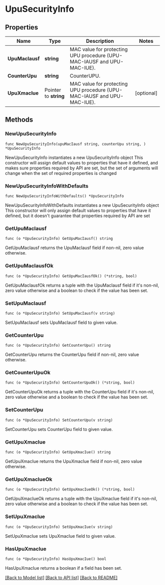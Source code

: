 # UpuSecurityInfo

## Properties

Name | Type | Description | Notes
------------ | ------------- | ------------- | -------------
**UpuMacIausf** | **string** | MAC value for protecting UPU procedure (UPU-MAC-IAUSF and UPU-MAC-IUE). | 
**CounterUpu** | **string** | CounterUPU. | 
**UpuXmacIue** | Pointer to **string** | MAC value for protecting UPU procedure (UPU-MAC-IAUSF and UPU-MAC-IUE). | [optional] 

## Methods

### NewUpuSecurityInfo

`func NewUpuSecurityInfo(upuMacIausf string, counterUpu string, ) *UpuSecurityInfo`

NewUpuSecurityInfo instantiates a new UpuSecurityInfo object
This constructor will assign default values to properties that have it defined,
and makes sure properties required by API are set, but the set of arguments
will change when the set of required properties is changed

### NewUpuSecurityInfoWithDefaults

`func NewUpuSecurityInfoWithDefaults() *UpuSecurityInfo`

NewUpuSecurityInfoWithDefaults instantiates a new UpuSecurityInfo object
This constructor will only assign default values to properties that have it defined,
but it doesn't guarantee that properties required by API are set

### GetUpuMacIausf

`func (o *UpuSecurityInfo) GetUpuMacIausf() string`

GetUpuMacIausf returns the UpuMacIausf field if non-nil, zero value otherwise.

### GetUpuMacIausfOk

`func (o *UpuSecurityInfo) GetUpuMacIausfOk() (*string, bool)`

GetUpuMacIausfOk returns a tuple with the UpuMacIausf field if it's non-nil, zero value otherwise
and a boolean to check if the value has been set.

### SetUpuMacIausf

`func (o *UpuSecurityInfo) SetUpuMacIausf(v string)`

SetUpuMacIausf sets UpuMacIausf field to given value.


### GetCounterUpu

`func (o *UpuSecurityInfo) GetCounterUpu() string`

GetCounterUpu returns the CounterUpu field if non-nil, zero value otherwise.

### GetCounterUpuOk

`func (o *UpuSecurityInfo) GetCounterUpuOk() (*string, bool)`

GetCounterUpuOk returns a tuple with the CounterUpu field if it's non-nil, zero value otherwise
and a boolean to check if the value has been set.

### SetCounterUpu

`func (o *UpuSecurityInfo) SetCounterUpu(v string)`

SetCounterUpu sets CounterUpu field to given value.


### GetUpuXmacIue

`func (o *UpuSecurityInfo) GetUpuXmacIue() string`

GetUpuXmacIue returns the UpuXmacIue field if non-nil, zero value otherwise.

### GetUpuXmacIueOk

`func (o *UpuSecurityInfo) GetUpuXmacIueOk() (*string, bool)`

GetUpuXmacIueOk returns a tuple with the UpuXmacIue field if it's non-nil, zero value otherwise
and a boolean to check if the value has been set.

### SetUpuXmacIue

`func (o *UpuSecurityInfo) SetUpuXmacIue(v string)`

SetUpuXmacIue sets UpuXmacIue field to given value.

### HasUpuXmacIue

`func (o *UpuSecurityInfo) HasUpuXmacIue() bool`

HasUpuXmacIue returns a boolean if a field has been set.


[[Back to Model list]](../README.md#documentation-for-models) [[Back to API list]](../README.md#documentation-for-api-endpoints) [[Back to README]](../README.md)


